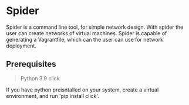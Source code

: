 # Spider

Spider is a command line tool, for simple network design. With spider the user can create networks of virtual machines. Spider is capable of generating a Vagrantfile, which can the user can use for network deployment.

## Prerequisites
 > Python 3.9
 > click

If you have python preisntalled on your system, create a virtual environment, and run 'pip install click'.
